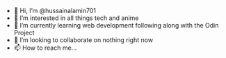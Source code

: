 - 👋 Hi, I’m @hussainalamin701
- 👀 I’m interested in all things tech and anime
- 🌱 I’m currently learning web development following along with the Odin Project
- 💞️ I’m looking to collaborate on nothing right now
- 📫 How to reach me...

<!---
hussainalamin701/hussainalamin701 is a ✨ special ✨ repository because its `README.md` (this file) appears on your GitHub profile.
You can click the Preview link to take a look at your changes.
--->
